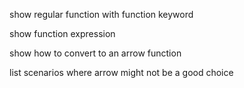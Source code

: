 show regular function with function keyword

show function expression

show how to convert to an arrow function

list scenarios where arrow might not be a good choice
